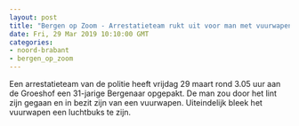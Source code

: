 ```yaml
---
layout: post
title: "Bergen op Zoom - Arrestatieteam rukt uit voor man met vuurwapen"
date: Fri, 29 Mar 2019 10:10:00 GMT
categories: 
- noord-brabant 
- bergen_op_zoom 
---
```


Een arrestatieteam van de politie heeft vrijdag 29 maart rond 3.05 uur aan de Groeshof een 31-jarige Bergenaar opgepakt. De man zou door het lint zijn gegaan en in bezit zijn van een vuurwapen. Uiteindelijk bleek het vuurwapen een luchtbuks te zijn.
